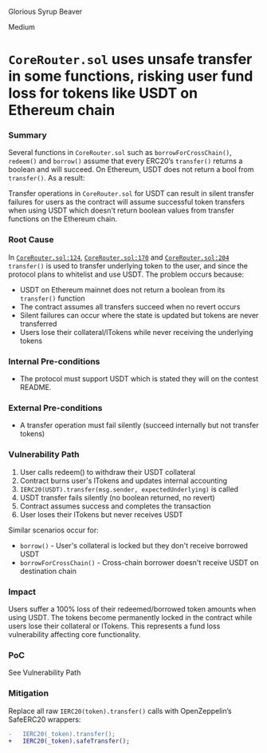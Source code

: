 Glorious Syrup Beaver

Medium

# `CoreRouter.sol` uses unsafe transfer in some functions, risking user fund loss for tokens like USDT on Ethereum chain

### Summary

Several functions in `CoreRouter.sol` such as `borrowForCrossChain()`, `redeem()` and `borrow()` assume that every ERC20’s `transfer()` returns a boolean and will succeed. On Ethereum, USDT does not return a bool from `transfer()`. As a result:

Transfer operations in `CoreRouter.sol` for USDT can result in silent transfer failures for users as the contract will assume successful token transfers when using USDT which doesn't return boolean values from transfer functions on the Ethereum chain.


### Root Cause

In [`CoreRouter.sol:124`](https://github.com/sherlock-audit/2025-05-lend-audit-contest/blob/main/Lend-V2/src/LayerZero/CoreRouter.sol#L124), [`CoreRouter.sol:170`](https://github.com/sherlock-audit/2025-05-lend-audit-contest/blob/main/Lend-V2/src/LayerZero/CoreRouter.sol#L172) and [`CoreRouter.sol:204`](https://github.com/sherlock-audit/2025-05-lend-audit-contest/blob/main/Lend-V2/src/LayerZero/CoreRouter.sol#L204) `transfer()` is used to transfer underlying token to the user, and since the protocol plans to whitelist and use USDT. The problem occurs because:

- USDT on Ethereum mainnet does not return a boolean from its `transfer()` function
- The contract assumes all transfers succeed when no revert occurs
- Silent failures can occur where the state is updated but tokens are never transferred
- Users lose their collateral/lTokens while never receiving the underlying tokens


### Internal Pre-conditions

- The protocol must support USDT which is stated they will on the contest README.

### External Pre-conditions

- A transfer operation must fail silently (succeed internally but not transfer tokens)

### Vulnerability Path

1. User calls redeem() to withdraw their USDT collateral
2. Contract burns user's lTokens and updates internal accounting
3. `IERC20(USDT).transfer(msg.sender, expectedUnderlying)` is called
4. USDT transfer fails silently (no boolean returned, no revert)
5. Contract assumes success and completes the transaction
6. User loses their lTokens but never receives USDT

Similar scenarios occur for:

- `borrow()` - User's collateral is locked but they don't receive borrowed USDT
- `borrowForCrossChain()` - Cross-chain borrower doesn't receive USDT on destination chain

### Impact

Users suffer a 100% loss of their redeemed/borrowed token amounts when using USDT. The tokens become permanently locked in the contract while users lose their collateral or lTokens. This represents a fund loss vulnerability affecting core functionality.

### PoC

See Vulnerability Path

### Mitigation

Replace all raw `IERC20(token).transfer()` calls with OpenZeppelin’s SafeERC20 wrappers:

```diff
-   IERC20(_token).transfer();
+   IERC20(_token).safeTransfer();
```